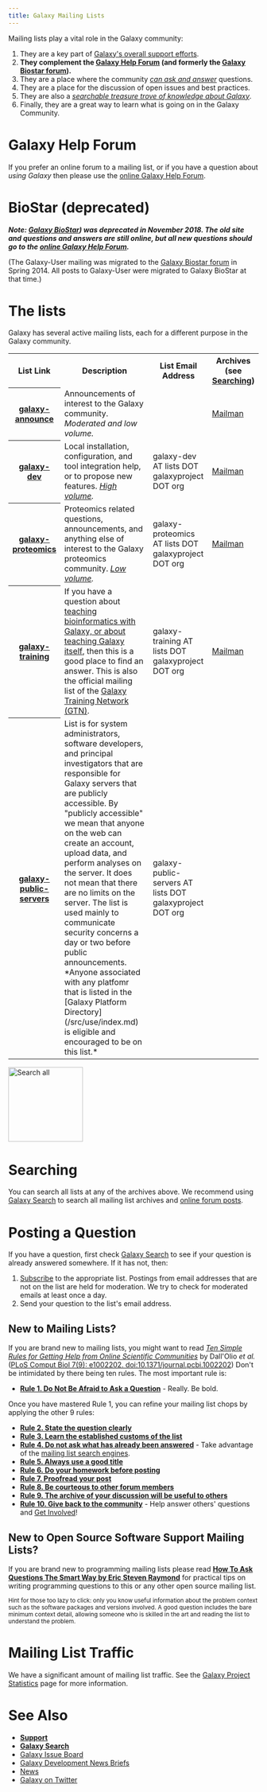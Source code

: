 ```yaml
---
title: Galaxy Mailing Lists
---
```

Mailing lists play a vital role in the Galaxy community:

1. They are a key part of [Galaxy's overall support efforts](/src/support/index.md).
1. **They complement the [Galaxy Help Forum](https://help.galaxyproject.org/) (and formerly the [Galaxy Biostar forum](/src/support/biostar/index.md)).**
1. They are a place where the community *[can ask and answer](/src/mailing-lists/index.md#posting-a-question)* questions.
1. They are a place for the discussion of open issues and best practices.
1. They are also a *[searchable treasure trove of knowledge about Galaxy](/src/mailing-lists/index.md#searching)*.  
1. Finally, they are a great way to learn what is going on in the Galaxy Community.  

# Galaxy Help Forum

If you prefer an online forum to a mailing list, or if you have a question about *using Galaxy* then please use the [online Galaxy Help Forum](https://help.galaxyproject.org/).

# BioStar (deprecated)

***Note: [Galaxy BioStar](https://biostar.usegalaxy.org/)) was deprecated in November 2018.  The old site and questions and answers are still online, but all new questions should go to the [online Galaxy Help Forum](https://help.galaxyproject.org/).***

(The Galaxy-User mailing was migrated to the [Galaxy Biostar forum](https://biostar.usegalaxy.org/) in Spring 2014.  All posts to Galaxy-User were migrated to Galaxy BioStar at that time.) 

# The lists

Galaxy has several active mailing lists, each for a different purpose in the Galaxy community.

<table class="table table-striped">
  <tr class="th" >
    <th> List Link </th>
    <th> Description </th>
    <th> List Email Address </th>
    <th> Archives (see <a href='/src/mailing-lists#searching'>Searching</a>) </th>
  </tr>
  <tr>
    <th> <a href='https://lists.galaxyproject.org/lists/galaxy-announce.lists.galaxyproject.org/'>galaxy-announce</a> </th>
    <td> Announcements of interest to the Galaxy community.  <em>Moderated and low volume.</em> </td>
    <td> </td>
    <td> <a href='https://lists.galaxyproject.org/archives/list/galaxy-announce@lists.galaxyproject.org/'>Mailman</a> </td>
  </tr>
  <tr>
    <th> <a href='https://lists.galaxyproject.org/lists/galaxy-dev.lists.galaxyproject.org/'>galaxy-dev</a> </th>
    <td> Local installation, configuration, and tool integration help, or to propose new features. <em><a href='/src/galaxy-project/statistics#mailing-lists'>High volume</a>.</em> </td>
    <td> galaxy-dev AT lists DOT galaxyproject DOT org </td>
    <td> <a href='https://lists.galaxyproject.org/archives/list/galaxy-dev@lists.galaxyproject.org/'>Mailman</a> </td>
  </tr>
  <tr>
    <th> <a href='https://lists.galaxyproject.org/lists/galaxy-proteomics.lists.galaxyproject.org/'>galaxy-proteomics</a> </th>
    <td> Proteomics related questions, announcements, and anything else of interest to the Galaxy proteomics community.<em> <a href='/src/galaxy-project/statistics#mailing-lists'>Low volume</a>.</em> </td>
    <td> galaxy-proteomics AT lists DOT galaxyproject DOT org </td>
    <td> <a href='https://lists.galaxyproject.org/archives/list/galaxy-proteomics@lists.galaxyproject.org/'>Mailman</a> </td>
  </tr>
  <tr>
    <th> <a href='https://lists.galaxyproject.org/lists/galaxy-training.lists.galaxyproject.org/'>galaxy-training</a> </th>
    <td> If you have a question about <a href='/src/teach'>teaching bioinformatics with Galaxy, or about teaching Galaxy itself</a>, then this is a good place to find an answer. This is also the official mailing list of the <a href='/src/teach/gtn'>Galaxy Training Network (GTN)</a>. </td>
    <td> galaxy-training AT lists DOT galaxyproject DOT org </td>
    <td> <a href='https://lists.galaxyproject.org/archives/list/galaxy-training@lists.galaxyproject.org/'>Mailman</a> </td>
  </tr>
  <tr>
    <th> <a href='https://lists.galaxyproject.org/lists/galaxy-public-servers.lists.galaxyproject.org/'>galaxy-public-servers</a> </th>
    <td> List is for system administrators, software developers, and principal investigators that are responsible for Galaxy servers that are publicly accessible. By "publicly accessible" we mean that anyone on the web can create an account, upload data, and perform analyses on the server. It does not mean that there are no limits on the server.  The list is used mainly to communicate security concerns a day or two before public announcements.  *Anyone associated with any platfomr that is listed in the [Galaxy Platform Directory](/src/use/index.md) is eligible and encouraged to be on this list.*  </td>
    <td> galaxy-public-servers AT lists DOT galaxyproject DOT org </td>
    <td> </td>
  </tr>
</table>


<div class='right'><a href='/src/search/index.md'><img src="/src/images/galaxy-logos/galaxy-web-search.png" alt="Search all" width="150" /></a></div>

# Searching

You can search all lists at any of the archives above.  We recommend using [Galaxy Search](/src/search/index.md) to search all mailing list archives and [online forum posts](https://help.galaxyproject.org/).


# Posting a Question

If you have a question, first check [Galaxy Search](/src/search/index.md) to see if your question is already answered somewhere.  If it has not, then:

1. [Subscribe](/src/mailing-lists/index.md#subscribing-and-unsubscribing) to the appropriate list.  Postings from email addresses that are not on the list are held for moderation.  We try to check for moderated emails at least once a day.
1. Send your question to the list's email address.

## New to Mailing Lists?

If you are brand new to mailing lists, you might want to read *[Ten Simple Rules for Getting Help from Online Scientific Communities](http://www.ploscompbiol.org/article/info%3Adoi%2F10.1371%2Fjournal.pcbi.1002202)* by Dall'Olio *et al.* ([PLoS Comput Biol 7(9): e1002202. doi:10.1371/journal.pcbi.1002202](http://www.ploscompbiol.org/article/info%3Adoi%2F10.1371%2Fjournal.pcbi.1002202)) Don't be intimidated by there being ten rules.  The most important rule is:

* **[Rule 1. Do Not Be Afraid to Ask a Question](http://www.ploscompbiol.org/article/info%3Adoi%2F10.1371%2Fjournal.pcbi.1002202#s2)** - Really. Be bold.

Once you have mastered Rule 1, you can refine your mailing list chops by applying the other 9 rules:

* **[Rule 2. State the question clearly](http://www.ploscompbiol.org/article/info%3Adoi%2F10.1371%2Fjournal.pcbi.1002202#s3)**
* **[Rule 3. Learn the established customs of the list](http://www.ploscompbiol.org/article/info%3Adoi%2F10.1371%2Fjournal.pcbi.1002202#s4)**
* **[Rule 4. Do not ask what has already been answered](http://www.ploscompbiol.org/article/info%3Adoi%2F10.1371%2Fjournal.pcbi.1002202#s5)** - Take advantage of the [mailing list search engines](/src/mailing-lists/index.md#searching).<br />
* **[Rule 5. Always use a good title](http://www.ploscompbiol.org/article/info%3Adoi%2F10.1371%2Fjournal.pcbi.1002202#s6)**
* **[Rule 6. Do your homework before posting](http://www.ploscompbiol.org/article/info%3Adoi%2F10.1371%2Fjournal.pcbi.1002202#s7)**
* **[Rule 7. Proofread your post](http://www.ploscompbiol.org/article/info%3Adoi%2F10.1371%2Fjournal.pcbi.1002202#s8)**
* **[Rule 8. Be courteous to other forum members](http://www.ploscompbiol.org/article/info%3Adoi%2F10.1371%2Fjournal.pcbi.1002202#s9)**
* **[Rule 9. The archive of your discussion will be useful to others](http://www.ploscompbiol.org/article/info%3Adoi%2F10.1371%2Fjournal.pcbi.1002202#s10)**
* **[Rule 10. Give back to the community](http://www.ploscompbiol.org/article/info%3Adoi%2F10.1371%2Fjournal.pcbi.1002202#s11)** - Help answer others' questions and [Get Involved](/src/get-involved/index.md)!

## New to Open Source Software Support Mailing Lists?

If you are brand new to programming mailing lists please read
**[How To Ask Questions The Smart Way by Eric Steven Raymond](http://www.catb.org/esr/faqs/smart-questions.html)** for practical tips on writing programming questions to this or any other open source mailing list. 

<span style="font-size: smaller;"> Hint for those too lazy to click: only you know useful information about the problem context such as the software packages and versions involved. A good question includes the bare minimum context detail, allowing someone who is skilled in the art and reading the list to understand the problem. </span>

# Mailing List Traffic

We have a significant amount of mailing list traffic. See the [Galaxy Project Statistics](/src/galaxy-project/statistics/index.md#traffic) page for more information.

# See Also

* **[Support](/src/support/index.md)**
* **[Galaxy Search](/src/search/index.md)**
* [Galaxy Issue Board](/src/issues/index.md)
* [Galaxy Development News Briefs](/src/docs/index.md)
* [News](/src/news/index.md)
* [Galaxy on Twitter](/src/galaxy-on-twitter/index.md)
